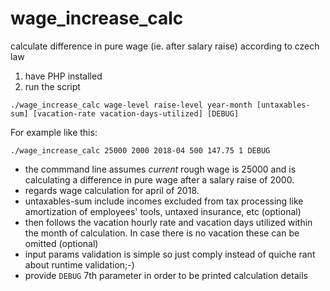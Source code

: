 # wage_increase_calc
calculate difference in pure wage (ie. after salary raise) according to czech law

1. have PHP installed
1. run the script
```
./wage_increase_calc wage-level raise-level year-month [untaxables-sum] [vacation-rate vacation-days-utilized] [DEBUG]
```
For example like this:
```
./wage_increase_calc 25000 2000 2018-04 500 147.75 1 DEBUG
```

* the commmand line assumes _current_ rough wage is 25000 and is calculating a difference in pure wage after a salary raise of 2000.
* regards wage calculation for april of 2018.
* untaxables-sum include incomes excluded from tax processing like amortization of employees' tools, untaxed insurance, etc (optional)
* then follows the vacation hourly rate and vacation days utilized within the month of calculation. In case there is no vacation these can be omitted (optional)
* input params validation is simple so just comply instead of quiche rant about runtime validation;-)
* provide `DEBUG` 7th parameter in order to be printed calculation details
